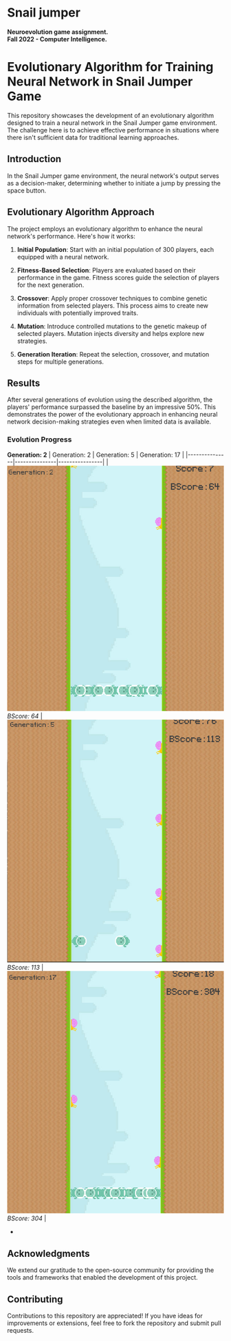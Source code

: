 # Snail jumper
**Neuroevolution game assignment.**  
**Fall 2022 - Computer Intelligence.**  

# Evolutionary Algorithm for Training Neural Network in Snail Jumper Game

This repository showcases the development of an evolutionary algorithm designed to train a neural network in the Snail Jumper game environment. The challenge here is to achieve effective performance in situations where there isn't sufficient data for traditional learning approaches.

## Introduction

In the Snail Jumper game environment, the neural network's output serves as a decision-maker, determining whether to initiate a jump by pressing the space button.

## Evolutionary Algorithm Approach

The project employs an evolutionary algorithm to enhance the neural network's performance. Here's how it works:

1. **Initial Population**: Start with an initial population of 300 players, each equipped with a neural network.

2. **Fitness-Based Selection**: Players are evaluated based on their performance in the game. Fitness scores guide the selection of players for the next generation.

3. **Crossover**: Apply proper crossover techniques to combine genetic information from selected players. This process aims to create new individuals with potentially improved traits.

4. **Mutation**: Introduce controlled mutations to the genetic makeup of selected players. Mutation injects diversity and helps explore new strategies.

5. **Generation Iteration**: Repeat the selection, crossover, and mutation steps for multiple generations.

## Results

After several generations of evolution using the described algorithm, the players' performance surpassed the baseline by an impressive 50%. This demonstrates the power of the evolutionary approach in enhancing neural network decision-making strategies even when limited data is available.

### Evolution Progress

**Generation: 2**
| Generation: 2 | Generation: 5 | Generation: 17 |
|---------------|---------------|----------------|
| ![Generation 2](https://github.com/leilibrk/EvolutionaryGame/blob/master/generation_2.png) <br> *BScore: 64* | ![Generation 5](https://github.com/leilibrk/EvolutionaryGame/blob/master/generation_5.png) <br> *BScore: 113* | ![Generation 17](https://github.com/leilibrk/EvolutionaryGame/blob/master/generation_17.png) <br> *BScore: 304* |

*
## Acknowledgments

We extend our gratitude to the open-source community for providing the tools and frameworks that enabled the development of this project.

## Contributing

Contributions to this repository are appreciated! If you have ideas for improvements or extensions, feel free to fork the repository and submit pull requests.


